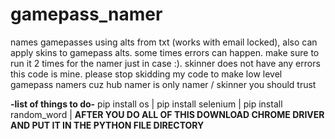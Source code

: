 # gamepass_namer
names gamepasses using alts from txt (works with email locked), also can apply skins to gamepass alts.
some times errors can happen. make sure to run it 2 times for the namer just in case :). skinner does not have any errors
this code is mine. please stop skidding my code to make low level gamepass namers cuz hub namer is only namer / skinner you should trust

**-list of things to do-**
pip install os |
pip install selenium |
pip install random_word |
**AFTER YOU DO ALL OF THIS DOWNLOAD CHROME DRIVER AND PUT IT IN THE PYTHON FILE DIRECTORY**
